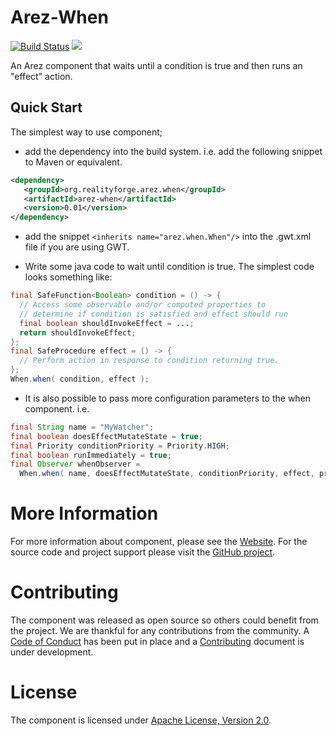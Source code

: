 # Arez-When

[![Build Status](https://secure.travis-ci.org/arez/arez-when.png?branch=master)](http://travis-ci.org/arez/arez-when)
[<img src="https://img.shields.io/maven-central/v/org.realityforge.arez.when/arez-when.svg?label=latest%20release"/>](http://search.maven.org/#search%7Cga%7C1%7Cg%3A%22org.realityforge.arez.when%22)

An Arez component that waits until a condition is true and then runs an "effect" action.

## Quick Start

The simplest way to use component;

* add the dependency into the build system. i.e. add the following snippet to Maven or equivalent. 

```xml
<dependency>
   <groupId>org.realityforge.arez.when</groupId>
   <artifactId>arez-when</artifactId>
   <version>0.01</version>
</dependency>
```

* add the snippet `<inherits name="arez.when.When"/>` into the .gwt.xml file if you are using GWT.

* Write some java code to wait until condition is true. The simplest code looks something like:

```java
final SafeFunction<Boolean> condition = () -> {
  // Access some observable and/or computed properties to
  // determine if condition is satisfied and effect should run
  final boolean shouldInvokeEffect = ...;
  return shouldInvokeEffect;
};
final SafeProcedure effect = () -> {
  // Perform action in response to condition returning true.
};
When.when( condition, effect );
```

* It is also possible to pass more configuration parameters to the when component. i.e.
  
```java
final String name = "MyWatcher";
final boolean doesEffectMutateState = true;
final Priority conditionPriority = Priority.HIGH;
final boolean runImmediately = true;
final Observer whenObserver =
  When.when( name, doesEffectMutateState, conditionPriority, effect, priority, runImmediately );
```

# More Information

For more information about component, please see the [Website](https://arez.github.io/spytools). For the
source code and project support please visit the [GitHub project](https://github.com/arez/arez-when).

# Contributing

The component was released as open source so others could benefit from the project. We are thankful for any
contributions from the community. A [Code of Conduct](CODE_OF_CONDUCT.md) has been put in place and
a [Contributing](CONTRIBUTING.md) document is under development.

# License

The component is licensed under [Apache License, Version 2.0](LICENSE).
